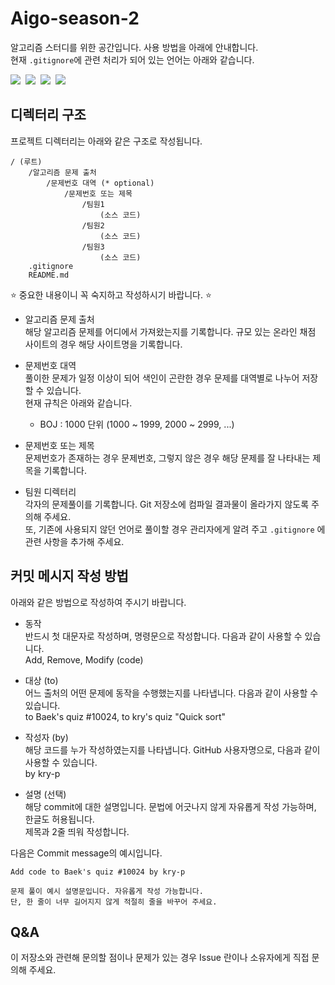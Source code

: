 # Aigo-season-2

알고리즘 스터디를 위한 공간입니다. 사용 방법을 아래에 안내합니다.  
현재 `.gitignore`에 관련 처리가 되어 있는 언어는 아래와 같습니다.

<p>
    <img src="https://img.shields.io/badge/solve-C-%23A8B9CC?style=flat-square&logo=c"/>&nbsp
    <img src="https://img.shields.io/badge/solve-C++-%2300599C?style=flat-square&logo=c%2B%2B"/>&nbsp
    <img src="https://img.shields.io/badge/solve-Java-%23007396?style=flat-square&logo=java"/>&nbsp
    <img src="https://img.shields.io/badge/solve-Python-%233776AB?style=flat-square&logo=python"/>&nbsp
</p>

## 디렉터리 구조

프로젝트 디렉터리는 아래와 같은 구조로 작성됩니다.

```
/ (루트)
    /알고리즘 문제 출처
        /문제번호 대역 (* optional)
            /문제번호 또는 제목
                /팀원1
                    (소스 코드)
                /팀원2
                    (소스 코드)
                /팀원3
                    (소스 코드)
    .gitignore
    README.md
```

⭐️ 중요한 내용이니 꼭 숙지하고 작성하시기 바랍니다. ⭐️

- 알고리즘 문제 출처  
  해당 알고리즘 문제를 어디에서 가져왔는지를 기록합니다. 규모 있는 온라인 채점 사이트의 경우 해당 사이트명을 기록합니다.

- 문제번호 대역  
  풀이한 문제가 일정 이상이 되어 색인이 곤란한 경우 문제를 대역별로 나누어 저장할 수 있습니다.  
  현재 규칙은 아래와 같습니다.

  - BOJ : 1000 단위 (1000 ~ 1999, 2000 ~ 2999, ...)

- 문제번호 또는 제목  
  문제번호가 존재하는 경우 문제번호, 그렇지 않은 경우 해당 문제를 잘 나타내는 제목을 기록합니다.

- 팀원 디렉터리  
  각자의 문제풀이를 기록합니다. Git 저장소에 컴파일 결과물이 올라가지 않도록 주의해 주세요.  
  또, 기존에 사용되지 않던 언어로 풀이할 경우 관리자에게 알려 주고 `.gitignore` 에 관련 사항을 추가해 주세요.

## 커밋 메시지 작성 방법

아래와 같은 방법으로 작성하여 주시기 바랍니다.

- 동작  
  반드시 첫 대문자로 작성하며, 명령문으로 작성합니다. 다음과 같이 사용할 수 있습니다.  
  Add, Remove, Modify (code)

- 대상 (to)  
  어느 출처의 어떤 문제에 동작을 수행했는지를 나타냅니다. 다음과 같이 사용할 수 있습니다.  
  to Baek's quiz #10024, to kry's quiz "Quick sort"

- 작성자 (by)  
  해당 코드를 누가 작성하였는지를 나타냅니다. GitHub 사용자명으로, 다음과 같이 사용할 수 있습니다.  
  by kry-p

- 설명 (선택)  
  해당 commit에 대한 설명입니다. 문법에 어긋나지 않게 자유롭게 작성 가능하며, 한글도 허용됩니다.  
  제목과 2줄 띄워 작성합니다.

다음은 Commit message의 예시입니다.

```
Add code to Baek's quiz #10024 by kry-p

문제 풀이 예시 설명문입니다. 자유롭게 작성 가능합니다.
단, 한 줄이 너무 길어지지 않게 적절히 줄을 바꾸어 주세요.
```

## Q&A

이 저장소와 관련해 문의할 점이나 문제가 있는 경우 Issue 란이나 소유자에게 직접 문의해 주세요.
